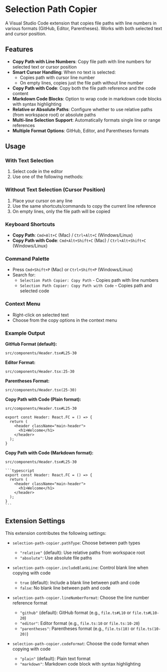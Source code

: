 # Selection Path Copier

A Visual Studio Code extension that copies file paths with line numbers in various formats (GitHub, Editor, Parentheses). Works with both selected text and cursor position.

## Features

- **Copy Path with Line Numbers**: Copy file path with line numbers for selected text or cursor position
- **Smart Cursor Handling**: When no text is selected:
  - Copies path with cursor line number
  - On empty lines, copies just the file path without line number
- **Copy Path with Code**: Copy both the file path reference and the code content
- **Markdown Code Blocks**: Option to wrap code in markdown code blocks with syntax highlighting
- **Relative or Absolute Paths**: Configure whether to use relative paths (from workspace root) or absolute paths
- **Multi-line Selection Support**: Automatically formats single line or range references
- **Multiple Format Options**: GitHub, Editor, and Parentheses formats

## Usage

### With Text Selection
1. Select code in the editor
2. Use one of the following methods:

### Without Text Selection (Cursor Position)
1. Place your cursor on any line
2. Use the same shortcuts/commands to copy the current line reference
3. On empty lines, only the file path will be copied

### Keyboard Shortcuts
   - **Copy Path**: `Cmd+Alt+C` (Mac) / `Ctrl+Alt+C` (Windows/Linux)
   - **Copy Path with Code**: `Cmd+Alt+Shift+C` (Mac) / `Ctrl+Alt+Shift+C` (Windows/Linux)

### Command Palette
   - Press `Cmd+Shift+P` (Mac) or `Ctrl+Shift+P` (Windows/Linux)
   - Search for:
     - `Selection Path Copier: Copy Path` - Copies path with line numbers
     - `Selection Path Copier: Copy Path with Code` - Copies path and selected code

### Context Menu
   - Right-click on selected text
   - Choose from the copy options in the context menu

### Example Output

**GitHub Format (default):**
```
src/components/Header.tsx#L25-30
```

**Editor Format:**
```
src/components/Header.tsx:25-30
```

**Parentheses Format:**
```
src/components/Header.tsx(25-30)
```

**Copy Path with Code (Plain format):**
```
src/components/Header.tsx#L25-30

export const Header: React.FC = () => {
  return (
    <header className="main-header">
      <h1>Welcome</h1>
    </header>
  );
}
```

**Copy Path with Code (Markdown format):**
````
src/components/Header.tsx#L25-30

```typescript
export const Header: React.FC = () => {
  return (
    <header className="main-header">
      <h1>Welcome</h1>
    </header>
  );
}
```
````

## Extension Settings

This extension contributes the following settings:

* `selection-path-copier.pathType`: Choose between path types
  - `"relative"` (default): Use relative paths from workspace root
  - `"absolute"`: Use absolute file paths

* `selection-path-copier.includeBlankLine`: Control blank line when copying with code
  - `true` (default): Include a blank line between path and code
  - `false`: No blank line between path and code

* `selection-path-copier.lineNumberFormat`: Choose the line number reference format
  - `"github"` (default): GitHub format (e.g., `file.ts#L10` or `file.ts#L10-20`)
  - `"editor"`: Editor format (e.g., `file.ts:10` or `file.ts:10-20`)
  - `"parentheses"`: Parentheses format (e.g., `file.ts(10)` or `file.ts(10-20)`)

* `selection-path-copier.codeFormat`: Choose the code format when copying with code
  - `"plain"` (default): Plain text format
  - `"markdown"`: Markdown code block with syntax highlighting
